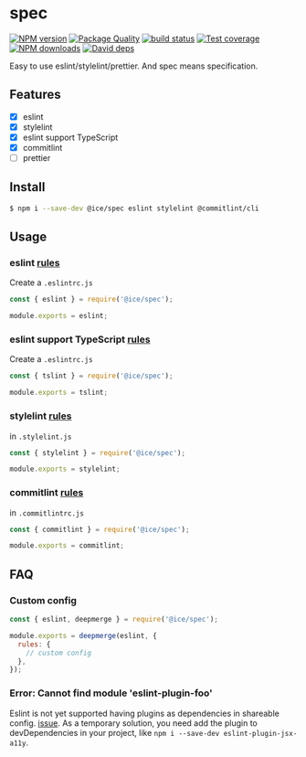 # spec

[![NPM version](https://img.shields.io/npm/v/@ice/spec.svg?style=flat)](https://npmjs.org/package/@ice/spec) [![Package Quality](https://npm.packagequality.com/shield/@ice%2Fspec.svg)](https://packagequality.com/#?package=@ice%2Fspec) [![build status](https://img.shields.io/travis/ice-lab/icespec.svg?style=flat-square)](https://travis-ci.com/ice-lab/spec) [![Test coverage](https://img.shields.io/codecov/c/github/ice-lab/spec.svg?style=flat-square)](https://codecov.io/gh/ice-lab/spec) [![NPM downloads](http://img.shields.io/npm/dm/@ice/spec.svg?style=flat)](https://npmjs.org/package/@ice/spec) [![David deps](https://img.shields.io/david/ice-lab/spec.svg?style=flat-square)](https://david-dm.org/ice-lab/spec)

Easy to use eslint/stylelint/prettier. And spec means specification.

## Features

- [x] eslint
- [x] stylelint
- [x] eslint support TypeScript
- [x] commitlint
- [ ] prettier

## Install

```bash
$ npm i --save-dev @ice/spec eslint stylelint @commitlint/cli
```

## Usage

### eslint [rules](/lib/eslint.js)

Create a `.eslintrc.js`

```js
const { eslint } = require('@ice/spec');

module.exports = eslint;
```

### eslint support TypeScript [rules](/lib/tslint.js)

Create a `.eslintrc.js`

```js
const { tslint } = require('@ice/spec');

module.exports = tslint;
```

### stylelint [rules](/lib/eslint.js)

in `.stylelint.js`

```js
const { stylelint } = require('@ice/spec');

module.exports = stylelint;
```

### commitlint [rules](https://github.com/conventional-changelog/commitlint/tree/master/@commitlint/config-conventional)

in `.commitlintrc.js`

```js
const { commitlint } = require('@ice/spec');

module.exports = commitlint;
```

## FAQ

### Custom config

```js
const { eslint, deepmerge } = require('@ice/spec');

module.exports = deepmerge(eslint, {
  rules: {
    // custom config
  },
});
```

### Error: Cannot find module 'eslint-plugin-foo'

Eslint is not yet supported having plugins as dependencies in shareable config. [issue](https://github.com/eslint/eslint/issues/3458). As a temporary solution, you need add the plugin to devDependencies in your project, like `npm i --save-dev eslint-plugin-jsx-a11y`.

